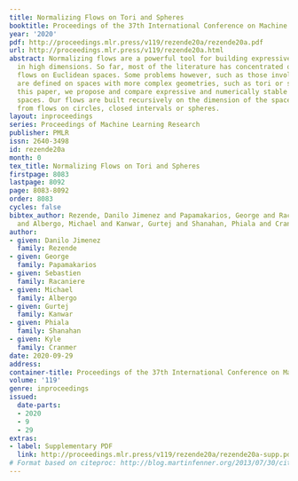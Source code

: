 ```yaml
---
title: Normalizing Flows on Tori and Spheres
booktitle: Proceedings of the 37th International Conference on Machine Learning
year: '2020'
pdf: http://proceedings.mlr.press/v119/rezende20a/rezende20a.pdf
url: http://proceedings.mlr.press/v119/rezende20a.html
abstract: Normalizing flows are a powerful tool for building expressive distributions
  in high dimensions. So far, most of the literature has concentrated on learning
  flows on Euclidean spaces. Some problems however, such as those involving angles,
  are defined on spaces with more complex geometries, such as tori or spheres. In
  this paper, we propose and compare expressive and numerically stable flows on such
  spaces. Our flows are built recursively on the dimension of the space, starting
  from flows on circles, closed intervals or spheres.
layout: inproceedings
series: Proceedings of Machine Learning Research
publisher: PMLR
issn: 2640-3498
id: rezende20a
month: 0
tex_title: Normalizing Flows on Tori and Spheres
firstpage: 8083
lastpage: 8092
page: 8083-8092
order: 8083
cycles: false
bibtex_author: Rezende, Danilo Jimenez and Papamakarios, George and Racaniere, Sebastien
  and Albergo, Michael and Kanwar, Gurtej and Shanahan, Phiala and Cranmer, Kyle
author:
- given: Danilo Jimenez
  family: Rezende
- given: George
  family: Papamakarios
- given: Sebastien
  family: Racaniere
- given: Michael
  family: Albergo
- given: Gurtej
  family: Kanwar
- given: Phiala
  family: Shanahan
- given: Kyle
  family: Cranmer
date: 2020-09-29
address: 
container-title: Proceedings of the 37th International Conference on Machine Learning
volume: '119'
genre: inproceedings
issued:
  date-parts:
  - 2020
  - 9
  - 29
extras:
- label: Supplementary PDF
  link: http://proceedings.mlr.press/v119/rezende20a/rezende20a-supp.pdf
# Format based on citeproc: http://blog.martinfenner.org/2013/07/30/citeproc-yaml-for-bibliographies/
---
```

